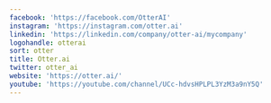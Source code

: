 ```yaml
---
facebook: 'https://facebook.com/OtterAI'
instagram: 'https://instagram.com/otter.ai'
linkedin: 'https://linkedin.com/company/otter-ai/mycompany'
logohandle: otterai
sort: otter
title: Otter.ai
twitter: otter_ai
website: 'https://otter.ai/'
youtube: 'https://youtube.com/channel/UCc-hdvsHPLPL3YzM3a9nY5Q'
---
```

